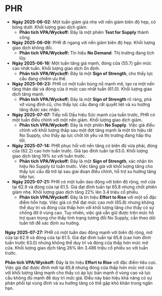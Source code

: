 # PHR

- **Ngày 2025-06-02:** Một tuần giảm giá nhẹ với nến giảm biên độ hẹp, có bóng dưới. Khối lượng giao dịch giảm.
    - **Phân tích VPA/Wyckoff:** Đây là một phiên **Test for Supply** thành công.
- **Ngày 2025-06-09:** PHR đi ngang với nến giảm biên độ hẹp. Khối lượng giao dịch không đổi.
    - **Phân tích VPA/Wyckoff:** Tín hiệu **No Demand**. Thị trường đang tích lũy.
- **Ngày 2025-06-16:** Một tuần tăng giá mạnh, đóng cửa (55.7) gần mức cao nhất tuần. Khối lượng giao dịch ổn định.
    - **Phân tích VPA/Wyckoff:** Đây là một **Sign of Strength**, cho thấy lực cầu đang chiếm ưu thế.
- **Ngày 2025-06-23:** PHR có một tuần bùng nổ mạnh mẽ, tạo ra một nến tăng thân dài và đóng cửa ở mức cao nhất tuần (61.0). Khối lượng giao dịch tăng mạnh.
    - **Phân tích VPA/Wyckoff:** Đây là một **Sign of Strength** rõ ràng, phá vỡ vùng đỉnh cũ, cho thấy lực cầu đang rất quyết liệt và xu hướng tăng được xác nhận.
- **Ngày 2025-07-07:** Tiếp nối Dấu hiệu Sức mạnh của tuần trước, PHR có một tuần điều chỉnh với một nến giảm. Khối lượng giao dịch giảm.
    - **Phân tích VPA/Wyckoff:** Đây là một phiên **No Supply**. Việc giá điều chỉnh với khối lượng thấp sau một đợt tăng mạnh là một tín hiệu rất No Supply, cho thấy áp lực chốt lời yếu và thị trường đang hấp thụ tốt.
- **Ngày 2025-07-14:** PHR phục hồi với nến tăng có biên độ vừa phải, đóng cửa (62.2) cao hơn tuần trước. Giá tạo đỉnh tuần tại 63.0. Khối lượng giao dịch tăng 19% so với tuần trước.
    - **Phân tích VPA/Wyckoff:** Đây là một **Sign of Strength**, xác nhận tín hiệu No Supply từ tuần trước. Việc tăng giá với khối lượng tăng cho thấy lực cầu đã trở lại sau giai đoạn điều chỉnh, hỗ trợ xu hướng tăng tiếp tục.
- **Ngày 2025-07-21:** PHR có một tuần dao động với biên độ rộng, mở cửa tại 62.9 và đóng cửa tại 61.5. Giá đạt đỉnh tuần tại 65.8 nhưng chốt phiên giảm nhẹ. Khối lượng giao dịch tăng 22% lên 3.4 triệu cổ phiếu.
    - **Phân tích VPA/Wyckoff:** Đây là tín hiệu **Effort to Rise** với một số đặc điểm hỗn hợp. Việc giá có thể đạt mức cao mới (65.8) nhưng không thể duy trì và đóng cửa thấp hơn với khối lượng tăng cho thấy có sự chống đỡ ở vùng cao. Tuy nhiên, việc giá vẫn giữ được trên mức hỗ trợ quan trọng cho thấy tình trạng tương đối No Supply, cần theo dõi tuần tới để xác định xu hướng.


**Ngày 2025-07-27:** PHR có một tuần dao động mạnh với biên độ rộng, mở cửa tại 62.9 và đóng cửa tại 61.5. Giá đạt đỉnh tuần tại 65.8 (cao hơn đỉnh tuần trước 63.0) nhưng không thể duy trì và đóng cửa thấp hơn mức mở cửa. Khối lượng giao dịch tăng 26% lên 3.486 triệu cổ phiếu so với tuần trước.

**Phân tích VPA/Wyckoff:** Đây là tín hiệu **Effort to Rise** với đặc điểm tiêu cực. Việc giá đạt được đỉnh mới tại 65.8 nhưng đóng cửa thấp hơn mức mở cửa với khối lượng tăng mạnh cho thấy có áp lực bán mạnh ở vùng cao và lực cầu không đủ mạnh để duy trì mức giá. Điều này báo hiệu khả năng có sự phân phối tại vùng đỉnh và xu hướng tăng có thể gặp khó khăn trong ngắn hạn.
